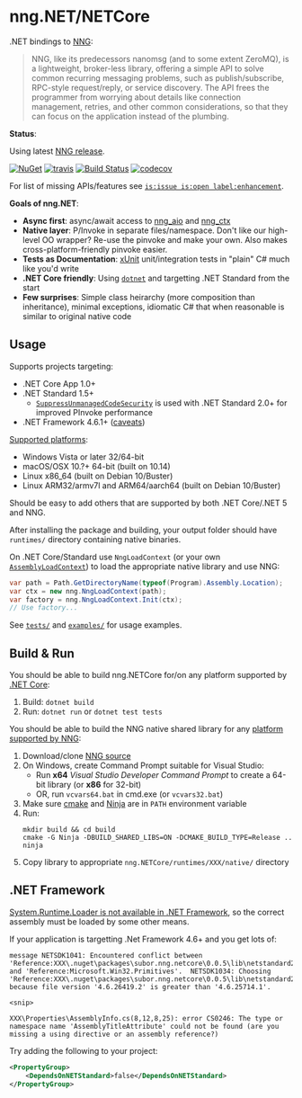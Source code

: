 # nng.NET/NETCore

.NET bindings to [NNG](https://github.com/nanomsg/nng):

> NNG, like its predecessors nanomsg (and to some extent ZeroMQ), is a lightweight, broker-less library, offering a simple API to solve common recurring messaging problems, such as publish/subscribe, RPC-style request/reply, or service discovery. The API frees the programmer from worrying about details like connection management, retries, and other common considerations, so that they can focus on the application instead of the plumbing.

__Status__:

Using latest [NNG release](https://github.com/nanomsg/nng/releases).

[![NuGet](https://img.shields.io/nuget/vpre/Subor.nng.NETCore.svg?colorB=brightgreen)](https://www.nuget.org/packages/Subor.nng.NETCore)
[![travis](https://img.shields.io/travis/jeikabu/nng.NETCore)]()
[![Build Status](https://dev.azure.com/jeikabu/nng.net/_apis/build/status/jeikabu.nng.NETCore?branchName=master)](https://dev.azure.com/jeikabu/nng.net/_build/latest?definitionId=4&branchName=master)
[![codecov](https://codecov.io/gh/subor/nng.NETCore/branch/master/graph/badge.svg)](https://codecov.io/gh/subor/nng.NETCore)

For list of missing APIs/features see [`is:issue is:open label:enhancement`](https://github.com/jeikabu/nng.NETCore/issues?q=is%3Aissue+is%3Aopen+label%3Aenhancement).


__Goals of nng.NET__:

- __Async first__: async/await access to [nng_aio](https://nanomsg.github.io/nng/man/v1.2.2/nng_aio.5.html) and [nng_ctx](https://nanomsg.github.io/nng/man/v1.2.2/nng_ctx.5.html)
- __Native layer__: P/Invoke in separate files/namespace.  Don't like our high-level OO wrapper?  Re-use the pinvoke and make your own.  Also makes cross-platform-friendly pinvoke easier.
- __Tests as Documentation__: [xUnit](https://xunit.github.io/) unit/integration tests in "plain" C# much like you'd write
- __.NET Core friendly__: Using [`dotnet`](https://docs.microsoft.com/en-us/dotnet/core/tools/dotnet) and targetting .NET Standard from the start
- __Few surprises__: Simple class heirarchy (more composition than inheritance), minimal exceptions, idiomatic C# that when reasonable is similar to original native code

## Usage

Supports projects targeting:
- .NET Core App 1.0+
- .NET Standard 1.5+
    - [`SuppressUnmanagedCodeSecurity`](https://docs.microsoft.com/en-us/dotnet/api/system.security.suppressunmanagedcodesecurityattribute) is used with .NET Standard 2.0+ for improved PInvoke performance
- .NET Framework 4.6.1+ ([caveats](#.net-framework))

[Supported platforms](https://github.com/jeikabu/nng.NETCore/tree/master/nng.NETCore/runtimes):
- Windows Vista or later 32/64-bit
- macOS/OSX 10.?+ 64-bit (built on 10.14)
- Linux x86_64 (built on Debian 10/Buster)
- Linux ARM32/armv7l and ARM64/aarch64 (built on Debian 10/Buster)

Should be easy to add others that are supported by both .NET Core/.NET 5 and NNG.

After installing the package and building, your output folder should have `runtimes/` directory containing native binaries.

On .NET Core/Standard use `NngLoadContext` (or your own [`AssemblyLoadContext`](https://docs.microsoft.com/en-us/dotnet/api/system.runtime.loader.assemblyloadcontext)) to load the appropriate native library and use NNG:  
```csharp
var path = Path.GetDirectoryName(typeof(Program).Assembly.Location);
var ctx = new nng.NngLoadContext(path);
var factory = nng.NngLoadContext.Init(ctx);
// Use factory...
```

See [`tests/`](https://github.com/jeikabu/nng.NETCore/tree/master/tests) and [`examples/`](https://github.com/jeikabu/nng.NETCore/tree/master/examples) for usage examples.

## Build & Run

You should be able to build nng.NETCore for/on any platform supported by [.NET Core](https://dotnet.github.io/):

1. Build: `dotnet build`
1. Run: `dotnet run` or `dotnet test tests`

You should be able to build the NNG native shared library for any [platform supported by NNG](https://github.com/nanomsg/nng#supported-platforms):
1. Download/clone [NNG source](https://github.com/nanomsg/nng)
1. On Windows, create Command Prompt suitable for Visual Studio:
    - Run __x64__ _Visual Studio Developer Command Prompt_ to create a 64-bit library (or __x86__ for 32-bit)
    - OR, run `vcvars64.bat` in cmd.exe (or `vcvars32.bat`)
1. Make sure [cmake](https://cmake.org/) and [Ninja](https://ninja-build.org/) are in `PATH` environment variable
1. Run:
    ```
    mkdir build && cd build
    cmake -G Ninja -DBUILD_SHARED_LIBS=ON -DCMAKE_BUILD_TYPE=Release ..
    ninja
    ```
1. Copy library to appropriate `nng.NETCore/runtimes/XXX/native/` directory

## .NET Framework

[System.Runtime.Loader is not available in .NET Framework](https://github.com/dotnet/corefx/issues/22142), so the correct assembly must be loaded by some other means.

If your application is targetting .Net Framework 4.6+ and you get lots of:
```
message NETSDK1041: Encountered conflict between 'Reference:XXX\.nuget\packages\subor.nng.netcore\0.0.5\lib\netstandard2.0\Microsoft.Win32.Primitives.dll' and 'Reference:Microsoft.Win32.Primitives'.  NETSDK1034: Choosing 'Reference:XXX\.nuget\packages\subor.nng.netcore\0.0.5\lib\netstandard2.0\Microsoft.Win32.Primitives.dll' because file version '4.6.26419.2' is greater than '4.6.25714.1'.

<snip>

XXX\Properties\AssemblyInfo.cs(8,12,8,25): error CS0246: The type or namespace name 'AssemblyTitleAttribute' could not be found (are you missing a using directive or an assembly reference?)
```

Try adding the following to your project:
```xml
<PropertyGroup>
    <DependsOnNETStandard>false</DependsOnNETStandard>
</PropertyGroup>
```
